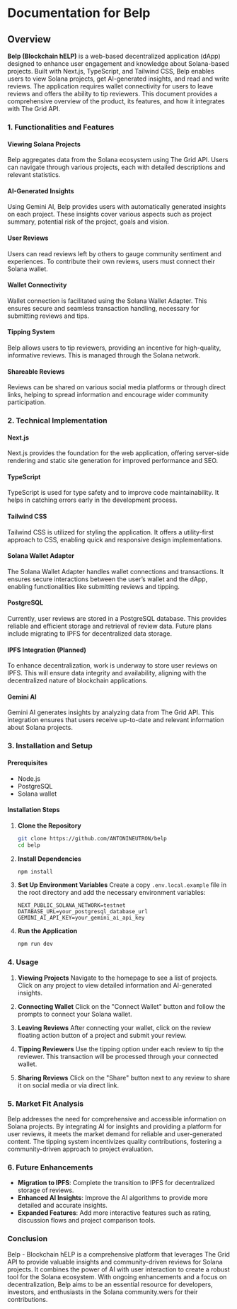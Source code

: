 # Documentation for Belp

## Overview

**Belp (Blockchain hELP)** is a web-based decentralized application (dApp) designed to enhance user engagement and knowledge about Solana-based projects. Built with Next.js, TypeScript, and Tailwind CSS, Belp enables users to view Solana projects, get AI-generated insights, and read and write reviews. The application requires wallet connectivity for users to leave reviews and offers the ability to tip reviewers. This document provides a comprehensive overview of the product, its features, and how it integrates with The Grid API.

### 1. Functionalities and Features

#### Viewing Solana Projects
Belp aggregates data from the Solana ecosystem using The Grid API. Users can navigate through various projects, each with detailed descriptions and relevant statistics.

#### AI-Generated Insights
Using Gemini AI, Belp provides users with automatically generated insights on each project. These insights cover various aspects such as project summary, potential risk of the project, goals and vision.

#### User Reviews
Users can read reviews left by others to gauge community sentiment and experiences. To contribute their own reviews, users must connect their Solana wallet.

#### Wallet Connectivity
Wallet connection is facilitated using the Solana Wallet Adapter. This ensures secure and seamless transaction handling, necessary for submitting reviews and tips.

#### Tipping System
Belp allows users to tip reviewers, providing an incentive for high-quality, informative reviews. This is managed through the Solana network.

#### Shareable Reviews
Reviews can be shared on various social media platforms or through direct links, helping to spread information and encourage wider community participation.

### 2. Technical Implementation

#### Next.js
Next.js provides the foundation for the web application, offering server-side rendering and static site generation for improved performance and SEO.

#### TypeScript
TypeScript is used for type safety and to improve code maintainability. It helps in catching errors early in the development process.

#### Tailwind CSS
Tailwind CSS is utilized for styling the application. It offers a utility-first approach to CSS, enabling quick and responsive design implementations.

#### Solana Wallet Adapter
The Solana Wallet Adapter handles wallet connections and transactions. It ensures secure interactions between the user’s wallet and the dApp, enabling functionalities like submitting reviews and tipping.

#### PostgreSQL
Currently, user reviews are stored in a PostgreSQL database. This provides reliable and efficient storage and retrieval of review data. Future plans include migrating to IPFS for decentralized data storage.

#### IPFS Integration (Planned)
To enhance decentralization, work is underway to store user reviews on IPFS. This will ensure data integrity and availability, aligning with the decentralized nature of blockchain applications.

#### Gemini AI
Gemini AI generates insights by analyzing data from The Grid API. This integration ensures that users receive up-to-date and relevant information about Solana projects.

### 3. Installation and Setup

#### Prerequisites
- Node.js
- PostgreSQL
- Solana wallet

#### Installation Steps
1. **Clone the Repository**
   ```sh
   git clone https://github.com/ANTONINEUTRON/belp
   cd belp
   ```

2. **Install Dependencies**
   ```sh
   npm install
   ```

3. **Set Up Environment Variables**
   Create a copy `.env.local.example` file in the root directory and add the necessary environment variables:
   ```env
   NEXT_PUBLIC_SOLANA_NETWORK=testnet
   DATABASE_URL=your_postgresql_database_url
   GEMINI_AI_API_KEY=your_gemini_ai_api_key
   ```

4. **Run the Application**
   ```sh
   npm run dev
   ```

### 4. Usage

1. **Viewing Projects**
   Navigate to the homepage to see a list of projects. Click on any project to view detailed information and AI-generated insights.

2. **Connecting Wallet**
   Click on the "Connect Wallet" button and follow the prompts to connect your Solana wallet.

3. **Leaving Reviews**
   After connecting your wallet, click on the review floating action button of a project and submit your review.

4. **Tipping Reviewers**
   Use the tipping option under each review to tip the reviewer. This transaction will be processed through your connected wallet.

5. **Sharing Reviews**
   Click on the "Share" button next to any review to share it on social media or via direct link.

### 5. Market Fit Analysis

Belp addresses the need for comprehensive and accessible information on Solana projects. By integrating AI for insights and providing a platform for user reviews, it meets the market demand for reliable and user-generated content. The tipping system incentivizes quality contributions, fostering a community-driven approach to project evaluation.

### 6. Future Enhancements

- **Migration to IPFS**: Complete the transition to IPFS for decentralized storage of reviews.
- **Enhanced AI Insights**: Improve the AI algorithms to provide more detailed and accurate insights.
- **Expanded Features**: Add more interactive features such as rating, discussion flows and project comparison tools.

### Conclusion

Belp - Blockchain hELP is a comprehensive platform that leverages The Grid API to provide valuable insights and community-driven reviews for Solana projects. It combines the power of AI with user interaction to create a robust tool for the Solana ecosystem. With ongoing enhancements and a focus on decentralization, Belp aims to be an essential resource for developers, investors, and enthusiasts in the Solana community.wers for their contributions.